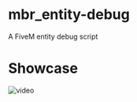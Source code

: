 # mbr_entity-debug
A FiveM entity debug script  

# Showcase
![video](https://streamable.com/0yf22j)
